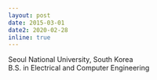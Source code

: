 ```yaml
---
layout: post
date: 2015-03-01
date2: 2020-02-28
inline: true
---
```

Seoul National University, South Korea<br> B.S. in Electrical and Computer Engineering<br>
